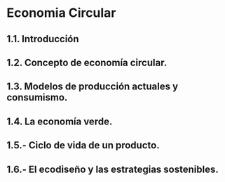 # Economia Circular

## 1.1. Introducción
## 1.2. Concepto de economía circular.
## 1.3. Modelos de producción actuales y consumismo.
## 1.4. La economía verde.
## 1.5.- Ciclo de vida de un producto.
## 1.6.- El ecodiseño y las estrategias sostenibles.
